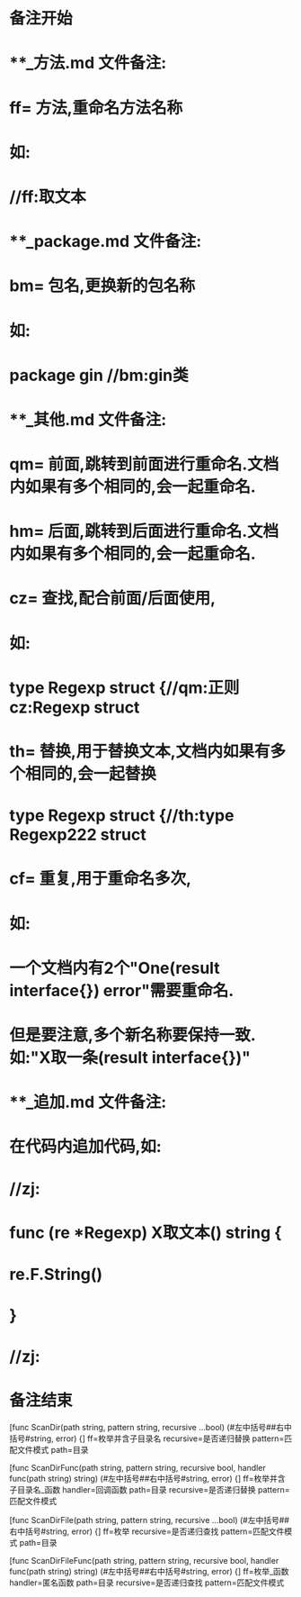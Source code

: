 # 备注开始
# **_方法.md 文件备注:
# ff= 方法,重命名方法名称
# 如:
# //ff:取文本

# **_package.md 文件备注:
# bm= 包名,更换新的包名称 
# 如: 
# package gin //bm:gin类

# **_其他.md 文件备注:
# qm= 前面,跳转到前面进行重命名.文档内如果有多个相同的,会一起重命名.
# hm= 后面,跳转到后面进行重命名.文档内如果有多个相同的,会一起重命名.
# cz= 查找,配合前面/后面使用,
# 如:
# type Regexp struct {//qm:正则 cz:Regexp struct
#
# th= 替换,用于替换文本,文档内如果有多个相同的,会一起替换
# type Regexp struct {//th:type Regexp222 struct
#
# cf= 重复,用于重命名多次,
# 如: 
# 一个文档内有2个"One(result interface{}) error"需要重命名.
# 但是要注意,多个新名称要保持一致. 如:"X取一条(result interface{})"

# **_追加.md 文件备注:
# 在代码内追加代码,如:
# //zj:
# func (re *Regexp) X取文本() string { 
#    re.F.String()
# }
# //zj:
# 备注结束

[func ScanDir(path string, pattern string, recursive ...bool) (#左中括号##右中括号#string, error) {]
ff=枚举并含子目录名
recursive=是否递归替换
pattern=匹配文件模式
path=目录

[func ScanDirFunc(path string, pattern string, recursive bool, handler func(path string) string) (#左中括号##右中括号#string, error) {]
ff=枚举并含子目录名_函数
handler=回调函数
path=目录
recursive=是否递归替换
pattern=匹配文件模式

[func ScanDirFile(path string, pattern string, recursive ...bool) (#左中括号##右中括号#string, error) {]
ff=枚举
recursive=是否递归查找
pattern=匹配文件模式
path=目录

[func ScanDirFileFunc(path string, pattern string, recursive bool, handler func(path string) string) (#左中括号##右中括号#string, error) {]
ff=枚举_函数
handler=匿名函数
path=目录
recursive=是否递归查找
pattern=匹配文件模式
